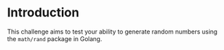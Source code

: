 # Introduction

This challenge aims to test your ability to generate random numbers using the `math/rand` package in Golang.
